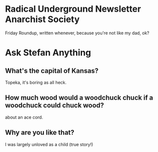 # Radical Underground Newsletter Anarchist Society

Friday Roundup, written whenever, because you're not like my dad, ok?

# Ask Stefan Anything

## What's the capital of Kansas?

Topeka, it's boring as all heck.

## How much wood would a woodchuck chuck if a woodchuck could chuck wood?

about an ace cord. 

## Why are you like that?

I was largely unloved as a child (true story!)

